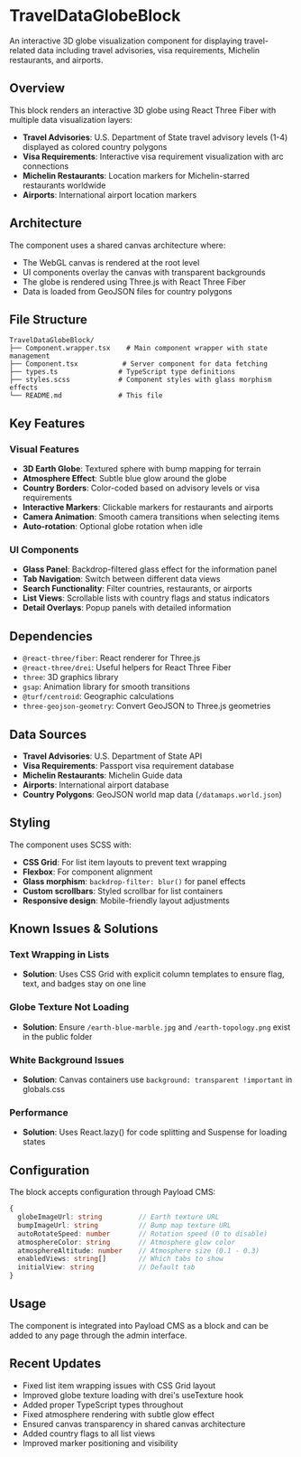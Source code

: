 # TravelDataGlobeBlock

An interactive 3D globe visualization component for displaying travel-related data including travel advisories, visa requirements, Michelin restaurants, and airports.

## Overview

This block renders an interactive 3D globe using React Three Fiber with multiple data visualization layers:
- **Travel Advisories**: U.S. Department of State travel advisory levels (1-4) displayed as colored country polygons
- **Visa Requirements**: Interactive visa requirement visualization with arc connections
- **Michelin Restaurants**: Location markers for Michelin-starred restaurants worldwide
- **Airports**: International airport location markers

## Architecture

The component uses a shared canvas architecture where:
- The WebGL canvas is rendered at the root level
- UI components overlay the canvas with transparent backgrounds
- The globe is rendered using Three.js with React Three Fiber
- Data is loaded from GeoJSON files for country polygons

## File Structure

```
TravelDataGlobeBlock/
├── Component.wrapper.tsx    # Main component wrapper with state management
├── Component.tsx           # Server component for data fetching
├── types.ts               # TypeScript type definitions
├── styles.scss            # Component styles with glass morphism effects
└── README.md              # This file
```

## Key Features

### Visual Features
- **3D Earth Globe**: Textured sphere with bump mapping for terrain
- **Atmosphere Effect**: Subtle blue glow around the globe
- **Country Borders**: Color-coded based on advisory levels or visa requirements
- **Interactive Markers**: Clickable markers for restaurants and airports
- **Camera Animation**: Smooth camera transitions when selecting items
- **Auto-rotation**: Optional globe rotation when idle

### UI Components
- **Glass Panel**: Backdrop-filtered glass effect for the information panel
- **Tab Navigation**: Switch between different data views
- **Search Functionality**: Filter countries, restaurants, or airports
- **List Views**: Scrollable lists with country flags and status indicators
- **Detail Overlays**: Popup panels with detailed information

## Dependencies

- `@react-three/fiber`: React renderer for Three.js
- `@react-three/drei`: Useful helpers for React Three Fiber
- `three`: 3D graphics library
- `gsap`: Animation library for smooth transitions
- `@turf/centroid`: Geographic calculations
- `three-geojson-geometry`: Convert GeoJSON to Three.js geometries

## Data Sources

- **Travel Advisories**: U.S. Department of State API
- **Visa Requirements**: Passport visa requirement database
- **Michelin Restaurants**: Michelin Guide data
- **Airports**: International airport database
- **Country Polygons**: GeoJSON world map data (`/datamaps.world.json`)

## Styling

The component uses SCSS with:
- **CSS Grid**: For list item layouts to prevent text wrapping
- **Flexbox**: For component alignment
- **Glass morphism**: `backdrop-filter: blur()` for panel effects
- **Custom scrollbars**: Styled scrollbar for list containers
- **Responsive design**: Mobile-friendly layout adjustments

## Known Issues & Solutions

### Text Wrapping in Lists
- **Solution**: Uses CSS Grid with explicit column templates to ensure flag, text, and badges stay on one line

### Globe Texture Not Loading
- **Solution**: Ensure `/earth-blue-marble.jpg` and `/earth-topology.png` exist in the public folder

### White Background Issues
- **Solution**: Canvas containers use `background: transparent !important` in globals.css

### Performance
- **Solution**: Uses React.lazy() for code splitting and Suspense for loading states

## Configuration

The block accepts configuration through Payload CMS:
```typescript
{
  globeImageUrl: string         // Earth texture URL
  bumpImageUrl: string          // Bump map texture URL
  autoRotateSpeed: number       // Rotation speed (0 to disable)
  atmosphereColor: string       // Atmosphere glow color
  atmosphereAltitude: number    // Atmosphere size (0.1 - 0.3)
  enabledViews: string[]        // Which tabs to show
  initialView: string           // Default tab
}
```

## Usage

The component is integrated into Payload CMS as a block and can be added to any page through the admin interface.

## Recent Updates

- Fixed list item wrapping issues with CSS Grid layout
- Improved globe texture loading with drei's useTexture hook
- Added proper TypeScript types throughout
- Fixed atmosphere rendering with subtle glow effect
- Ensured canvas transparency in shared canvas architecture
- Added country flags to all list views
- Improved marker positioning and visibility